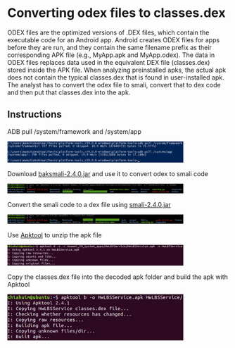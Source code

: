 # Converting odex files to classes.dex

ODEX files are the optimized versions of .DEX files, which contain the executable code for an Android app. Android creates ODEX files for apps before they are run, and they contain the same filename prefix as their corresponding APK file (e.g., MyApp.apk and MyApp.odex). The data in ODEX files replaces data used in the equivalent DEX file (classes.dex) stored inside the APK file. When analyzing preinstalled apks, the actual apk does not contain the typical classes.dex that is found in user-installed apk. The analyst has to convert the odex file to smali, convert that to dex code and then put that classes.dex into the apk.

## Instructions
ADB pull /system/framework and /system/app

<img src="/images/adb_pull.png" width="400"/>

Download [baksmali-2.4.0.jar](https://bitbucket.org/JesusFreke/smali/downloads/) and use it to convert odex to smali code

<img src="/images/baksmali_decode.png" width="400"/>

Convert the smali code to a dex file using [smali-2.4.0.jar](https://bitbucket.org/JesusFreke/smali/downloads/)

<img src="/images/convert_to_dex.png" width="400"/>

Use [Apktool](https://ibotpeaches.github.io/Apktool/install/) to unzip the apk file

<img src="/images/apktool_decode.png" width="400"/>

Copy the classes.dex file into the decoded apk folder and build the apk with Apktool

<img src="/images/apktool_build.png" width="400"/>
